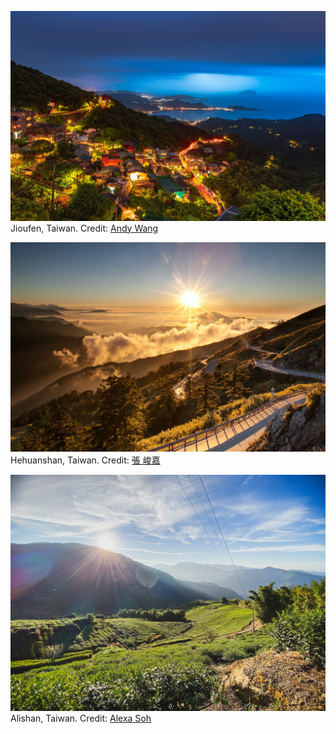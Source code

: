 ![Jioufen, Taiwan](../images/andy-wang-jioufen.jpg) 
Jioufen, Taiwan. Credit: [Andy Wang](https://unsplash.com/photos/eOcOTrceCmQ)

![Hehuanshan, Taiwan](../images/chunchia-hehuanshan.jpg)
Hehuanshan, Taiwan. Credit: [張 峻嘉](https://unsplash.com/photos/ZFddx3rGaow)

![Alishan, Taiwan](../images/alexa-soh-alishan.jpg)
Alishan, Taiwan. Credit: [Alexa Soh](https://unsplash.com/photos/nDVqwAH6DDA)
